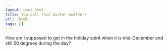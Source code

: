 ```yaml
---
layout: post.html
title: You call this winter weather?
url: .html
tags: []
---
```

How am I supposed to get in the holiday spirit when it is mid-December and still 50 degrees during the day? 
